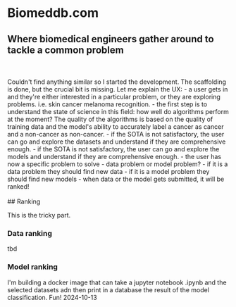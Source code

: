 # Biomeddb.com

## Where biomedical engineers gather around to tackle a common problem

<br>
<br>
Couldn't find anything similar so I started the development. The scaffolding is done, but the crucial bit is missing. Let me explain the UX:
- a user gets in and they're either interested in a particular problem, or they are exploring problems. i.e. skin cancer melanoma recognition.
- the first step is to understand the state of science in this field: how well do algorithms perform at the moment? The quality of the algorithms is based on the quality of training data and the model's ability to accurately label a cancer as cancer and a non-cancer as non-cancer.
- if the SOTA is not satisfactory, the user can go and explore the datasets and understand if they are comprehensive enough.
- if the SOTA is not satisfactory, the user can go and explore the models and understand if they are comprehensive enough.
- the user has now a specific problem to solve - data problem or model problem?
- if it is a data problem they should find new data
- if it is a model problem they should find new models
- when data or the model gets submitted, it will be ranked!
<br>
<br>
## Ranking

This is the tricky part.

### Data ranking

tbd

### Model ranking

I'm building a docker image that can take a jupyter notebook .ipynb and the selected datasets adn then print in a database the result of the model classification.
Fun!
2024-10-13
